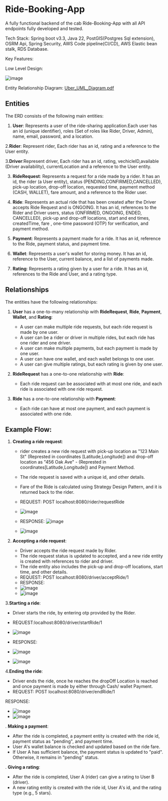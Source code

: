 # Ride-Booking-App
A fully functional backend of the cab Ride-Booking-App with all API endpoints fully developed and tested.

Tech Stack: Spring boot v3.3, Java 22, PostGIS(Postgres Sql extension), OSRM Api, Spring Security, AWS Code pipeline(CI/CD), AWS Elastic bean stalk, RDS Database.

Key Features:


Low Level Design:

![image](https://github.com/user-attachments/assets/1d504c2a-4db0-4978-845b-1b8452015d04)

Entity Relationship Diagram:
[Uber_UML_Diagram.pdf](https://github.com/user-attachments/files/16875695/Uber_UML_Diagram.pdf)

## Entities

The ERD consists of the following main entities:

1. **User**: Represents a user of the ride-sharing application.Each user has an id (unique identifier), roles (Set of roles like Rider, Driver, Admin), name, email, password, and a location.

2.**Rider**: Represent rider, Each rider has an id, rating and a reference to the User entity.

3.**Driver**:Represent driver, Each rider has an id, rating, vechicleID,available (Driver availability), currentLocation and a reference to the User entity.

3. **RideRequest**: Represents a request for a ride made by a rider. It has an id, the rider (a User entity), status (PENDING,CONFIRMED,CANCELLED), pick-up location, drop-off location, requested time, payment method (CASH, WALLET), fare amount, and a reference to the Rider user.

4. **Ride**: Represents an actual ride that has been created after the Driver accepts Ride Request and is ONGOING.
It has an id, references to the Rider and Driver users, status (ONFIRMED, ONGOING, ENDED, CANCELLED), pick-up and drop-off locations, start and end times, createdTime, fare , one-time password (OTP) for verification, and payment method.

6. **Payment**: Represents a payment made for a ride. It has an id, reference to the Ride, payment status, and payment time.

7. **Wallet**: Represents a user's wallet for storing money. It has an id, reference to the User, current balance, and a list of payments made.

8. **Rating**: Represents a rating given by a user for a ride. It has an id, references to the Ride and User, and a rating type.

## Relationships

The entities have the following relationships:

1. **User** has a one-to-many relationship with **RideRequest**, **Ride**, **Payment**, **Wallet**, and **Rating**:
   - A user can make multiple ride requests, but each ride request is made by one user.
   - A user can be a rider or driver in multiple rides, but each ride has one rider and one driver.
   - A user can make multiple payments, but each payment is made by one user.
   - A user can have one wallet, and each wallet belongs to one user.
   - A user can give multiple ratings, but each rating is given by one user.

2. **RideRequest** has a one-to-one relationship with **Ride**:
   - Each ride request can be associated with at most one ride, and each ride is associated with one ride request.

3. **Ride** has a one-to-one relationship with **Payment**:
   - Each ride can have at most one payment, and each payment is associated with one ride.

## Example Flow:

1. **Creating a ride request**:
   - rider creates a new ride request with pick-up location as "123 Main St" (Represted in coordinates [Latitude,Longitude]) and drop-off location as "456 Oak Ave"     - (Represted in coordinates[Latitude,Longitude]) and Payment Method.
   - The ride request is saved with a unique id, and other details.
   - Fare of the Ride is calculated using Strategy Design Pattern, and it is returned back to the rider.
   - REQUEST: POST localhost:8080/rider/requestRide
   - ![image](https://github.com/user-attachments/assets/09e45e03-ea66-4fdf-add1-63174a5f9692)
  
   - RESPONSE: ![image](https://github.com/user-attachments/assets/27be01ff-199e-4773-b366-862c40c44522)
   - ![image](https://github.com/user-attachments/assets/bb5791e5-587f-47a7-91e3-4a09ca07a12e)


2. **Accepting a ride request**:
   - Driver accepts the ride request made by Rider.
   - The ride request status is updated to accepted, and a new ride entity is created with references to rider and driver.
   - The ride entity also includes the pick-up and drop-off locations, start time, and other details.
   - REQUEST: POST localhost:8080/driver/acceptRide/1
   - RESPONSE:
   - ![image](https://github.com/user-attachments/assets/dcd2e7cc-4877-426e-893f-aa632e7df846)
   - ![image](https://github.com/user-attachments/assets/bf1bfc94-dbf0-4dd9-b403-23f2eebef0d3)
  
3.**Starting a ride**:
   - Driver starts the ride, by entering otp provided by the Rider.
   - REQUEST:localhost:8080/driver/startRide/1
   - ![image](https://github.com/user-attachments/assets/177bc977-e20c-44b0-96d4-6f803e291d60)

   - RESPONSE:
   - ![image](https://github.com/user-attachments/assets/88cd7a4e-9250-410b-9b1c-ab1df6520cd1)
   - ![image](https://github.com/user-attachments/assets/8c4f78e6-22ba-49b9-aee2-24695dd3a569)

4.**Ending the ride**:
- Driver ends the ride, once he reaches the dropOff Location is reached and once payment is made by either through Cash/ wallet Payment.
- REQUEST: POST localhost:8080/driver/endRide/1

RESPONSE:
- ![image](https://github.com/user-attachments/assets/e6f7d008-f61c-4419-b53e-e0bff9a2c194)
- ![image](https://github.com/user-attachments/assets/3b4c62cc-2922-4db0-8e30-858df0e52508)

. **Making a payment**:
   - After the ride is completed, a payment entity is created with the ride id, payment status as "pending", and payment time.
   - User A's wallet balance is checked and updated based on the ride fare.
   - If User A has sufficient balance, the payment status is updated to "paid". Otherwise, it remains in "pending" status.

. **Giving a rating**:
   - After the ride is completed, User A (rider) can give a rating to User B (driver).
   - A new rating entity is created with the ride id, User A's id, and the rating type (e.g., 5 stars).
  

  
